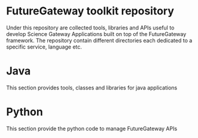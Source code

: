 # FutureGateway toolkit repository
Under this repository are collected tools, libraries and APIs useful to develop Science Gateway Applications built on top of the FutureGateway framework.
The repository contain different directories each dedicated to a specific service, language etc.

# Java
This section provides tools, classes and libraries for java applications

# Python
This section provide the python code to manage FutureGateway APIs
